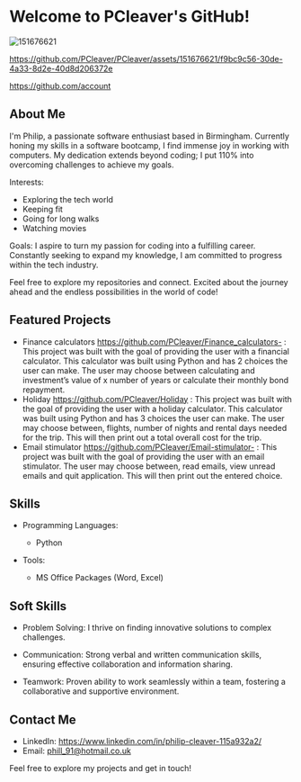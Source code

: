 # Welcome to PCleaver's GitHub!

![151676621](https://github.com/PCleaver/PCleaver/assets/151676621/a6c36dd9-bab2-4e05-b325-57459d58551f)

https://github.com/PCleaver/PCleaver/assets/151676621/f9bc9c56-30de-4a33-8d2e-40d8d206372e

https://github.com/account

## About Me
I'm Philip, a passionate software enthusiast based in Birmingham. Currently honing my skills in a software bootcamp, I find immense joy in working with computers. My dedication extends beyond coding; I put 110% into overcoming challenges to achieve my goals.

Interests:
- Exploring the tech world
- Keeping fit
- Going for long walks
- Watching movies

Goals:
I aspire to turn my passion for coding into a fulfilling career. Constantly seeking to expand my knowledge, I am committed to progress within the tech industry.

Feel free to explore my repositories and connect. Excited about the journey ahead and the endless possibilities in the world of code!

## Featured Projects
- Finance calculators https://github.com/PCleaver/Finance_calculators- : This project was built with the goal of providing the user with a financial calculator. This calculator was built using Python and has 2 choices the user can make. The user may choose between calculating and investment’s value of x number of years or calculate their monthly bond repayment.
- Holiday https://github.com/PCleaver/Holiday : This project was built with the goal of providing the user with a holiday calculator. This calculator was built using Python and has 3 choices the user can make. The user may choose between, flights, number of nights and rental days needed for the trip. This will then print out a total overall cost for the trip.
- Email stimulator https://github.com/PCleaver/Email-stimulator- : This project was built with the goal of providing the user with an email stimulator. The user may choose between, read emails, view unread emails and quit application. This will then print out the entered choice.

## Skills

- Programming Languages:
  - Python

- Tools:
  - MS Office Packages (Word, Excel)


## Soft Skills

- Problem Solving: I thrive on finding innovative solutions to complex challenges.

- Communication: Strong verbal and written communication skills, ensuring effective collaboration and information sharing.

- Teamwork: Proven ability to work seamlessly within a team, fostering a collaborative and supportive environment.

## Contact Me
- LinkedIn: https://www.linkedin.com/in/philip-cleaver-115a932a2/
- Email: phill_91@hotmail.co.uk

Feel free to explore my projects and get in touch!

